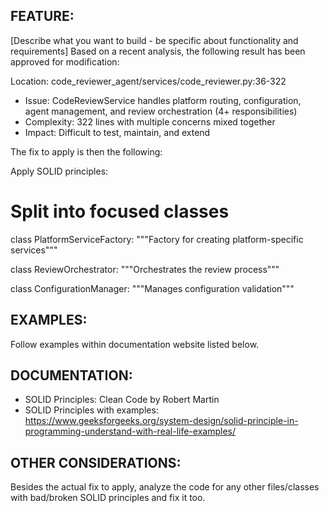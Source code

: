 ## FEATURE:
[Describe what you want to build - be specific about functionality and requirements]
Based on a recent analysis, the following result has been approved for modification:

Location: code_reviewer_agent/services/code_reviewer.py:36-322

- Issue: CodeReviewService handles platform routing, configuration, agent management, and review orchestration (4+ responsibilities)
- Complexity: 322 lines with multiple concerns mixed together
- Impact: Difficult to test, maintain, and extend

The fix to apply is then the following:

Apply SOLID principles:
# Split into focused classes
class PlatformServiceFactory:
    """Factory for creating platform-specific services"""

class ReviewOrchestrator:
    """Orchestrates the review process"""

class ConfigurationManager:
    """Manages configuration validation"""


## EXAMPLES:
Follow examples within documentation website listed below.

## DOCUMENTATION:
- SOLID Principles: Clean Code by Robert Martin
- SOLID Principles with examples: https://www.geeksforgeeks.org/system-design/solid-principle-in-programming-understand-with-real-life-examples/

## OTHER CONSIDERATIONS:
Besides the actual fix to apply, analyze the code for any other files/classes with bad/broken SOLID principles and fix it too.
